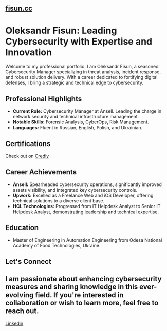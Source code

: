 [fisun.cc](https://fisun.cc)
---
# Oleksandr Fisun: Leading Cybersecurity with Expertise and Innovation
Welcome to my professional portfolio. I am Oleksandr Fisun, a seasoned Cybersecurity Manager specializing in threat analysis, incident response, and robust solution delivery. With a career dedicated to fortifying digital defenses, I bring a strategic and technical edge to cybersecurity.

## Professional Highlights

- **Current Role:** Cybersecurity Manager at Ansell. Leading the charge in network security and technical infrastructure management.
- **Notable Skills:** Forensic Analysis, CyberOps, Risk Management.
- **Languages:** Fluent in Russian, English, Polish, and Ukrainian.

## Certifications

Check out on [Credly](https://www.credly.com/users/oleksandr-fisun)

## Career Achievements

- **Ansell:** Spearheaded cybersecurity operations, significantly improved assets visibility, and integrated key cybersecurity controls.
- **Upwork:** Excelled as a Freelance Web and iOS Developer, offering technical solutions to a diverse client base.
- **HCL Technologies:** Progressed from IT Helpdesk Analyst to Senior IT Helpdesk Analyst, demonstrating leadership and technical expertise.

## Education

- Master of Engineering in Automation Engineering from Odesa National Academy of Food Technologies, Ukraine.

## Let's Connect

I am passionate about enhancing cybersecurity measures and sharing knowledge in this ever-evolving field. If you're interested in collaboration or wish to learn more, feel free to reach out.
---
[Linkedin](https://www.linkedin.com/in/fisunoleksandr/)
